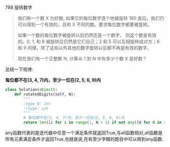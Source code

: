 788 旋转数字

> 我们称一个数 X 为好数, 如果它的每位数字逐个地被旋转 180 度后，我们仍可以得到一个有效的，且和 X 不同的数。要求每位数字都要被旋转。
>
> 如果一个数的每位数字被旋转以后仍然还是一个数字， 则这个数是有效的。0, 1, 和 8 被旋转后仍然是它们自己；2 和 5 可以互相旋转成对方；6 和 9 同理，除了这些以外其他的数字旋转以后都不再是有效的数字。
>
> 现在我们有一个正整数 N, 计算从 1 到 N 中有多少个数 X 是好数？
>

总结一下规律:

**每位都不在(3, 4, 7)内，至少一位在(2, 5, 6, 9)内**

```python
class Solution(object):
    def rotatedDigits(self, N):
        """
        :type N: int
        :rtype: int
        """
        # 每位都不在(3, 4, 7)内，至少一位在(2, 5, 6, 9)内
        return len([i for i in range(1, N + 1) if not any([d for d in str(i) if int(d) in (3, 4, 7)]) and any([d for d in str(i) if int(d) in (2, 5, 6, 9)])])
```

any函数代表的是迭代器中任意一个满足条件就返回True,与all函数相对,all函数是所有元素满足条件才返回True,也就是说,在有至少字眼的题目中可以用到any函数.